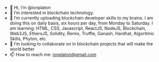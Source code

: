 - 👋 Hi, I’m @ionplaton
- 👀 I’m interested in blockchain technology.
- 🌱 I’m currently uploading blockchain developer skills to my brains. I am doing this on daily basis, six hours per day, from Monday to Saturday. I am learning: HTML, CSS, Javascript, ReactJS, NodeJS, Blockchain, Web3JS, EthersJS, Solidity, Remix, Truffle, Ganash, Hardhat, Algoritmic Skills, Phyton, etc.
- 💞️ I’m looking to collaborate on in blockchain projects that will make the world better
- 📫 How to reach me: ionplaton@gmail.com

<!---
ionplaton/ionplaton is a ✨ special ✨ repository because its `README.md` (this file) appears on your GitHub profile.
You can click the Preview link to take a look at your changes.
--->
